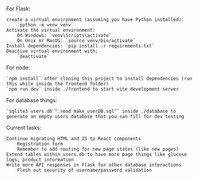For Flask:

    create a virtual environment (assuming you have Python installed):
        `python -m venv venv`
    Activate the virtual environment:
        On Windows: `venv\Scripts\activate`
        On Unix or MacOS: `source venv/bin/activate`
    Install dependencies: `pip install -r requirements.txt`
    Deactive virtual environment with:
        `deactivate`

For node:

    `npm install` after cloning this project to install dependencies (run this while inside the frontend folder)
    `npm run dev` inside ./frontend to start vite development server

For database things:

    `sqlite3 users.db ".read make_userDB.sql"` inside ./database to generate an empty users database that you can fill for dev testing

Current tasks:

    Continue migrating HTML and JS to React components
        Registration form
        Remember to add routing for new page states (like new pages)
    Extend tables within users.db to have more page things like glucose logs, product information
    Write more API responses in Flask for other database interactions
        Flesh out security of username/password validation
